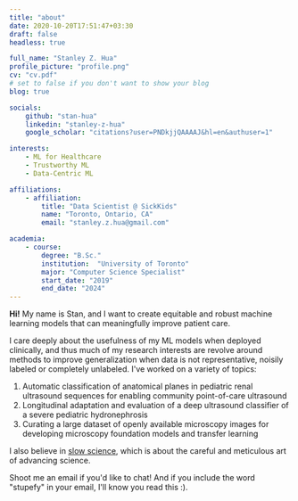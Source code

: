 ```yaml
---
title: "about"
date: 2020-10-20T17:51:47+03:30
draft: false
headless: true

full_name: "Stanley Z. Hua"
profile_picture: "profile.png"
cv: "cv.pdf"
# set to false if you don't want to show your blog
blog: true

socials:
    github: "stan-hua"
    linkedin: "stanley-z-hua"
    google_scholar: "citations?user=PNDkjjQAAAAJ&hl=en&authuser=1"

interests:
    - ML for Healthcare
    - Trustworthy ML
    - Data-Centric ML

affiliations:
    - affiliation:
        title: "Data Scientist @ SickKids"
        name: "Toronto, Ontario, CA"
        email: "stanley.z.hua@gmail.com"

academia:
    - course:
        degree: "B.Sc."
        institution:  "University of Toronto"
        major: "Computer Science Specialist"
        start_date: "2019"
        end_date: "2024"
---
```


**Hi!** My name is Stan, and I want to create equitable and robust machine learning models that can meaningfully improve patient care.

I care deeply about the usefulness of my ML models when deployed clinically, and thus much of my research interests are revolve around methods to improve generalization when data is not representative, noisily labeled or completely unlabeled. I've worked on a variety of topics:
1. Automatic classification of anatomical planes in pediatric renal ultrasound sequences for enabling community point-of-care ultrasound
2. Longitudinal adaptation and evaluation of a deep ultrasound classifier of a severe pediatric hydronephrosis
3. Curating a large dataset of openly available microscopy images for developing microscopy foundation models and transfer learning

I also believe in [slow science](https://en.wikipedia.org/wiki/Slow_science), which is about the careful and meticulous art of advancing science.

Shoot me an email if you'd like to chat! And if you include the word "stupefy" in your email, I'll know you read this :).
